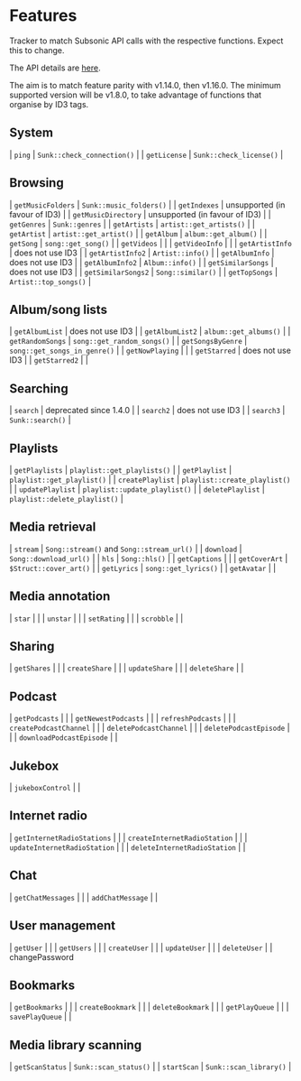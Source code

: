# Features

Tracker to match Subsonic API calls with the respective functions. Expect this
to change.

The API details are [here](http://www.subsonic.org/pages/api.jsp).

The aim is to match feature parity with v1.14.0, then v1.16.0. The minimum
supported version will be v1.8.0, to take advantage of functions that organise
by ID3 tags.

## System

| `ping`       | `Sunk::check_connection()` |
| `getLicense` | `Sunk::check_license()`    |

## Browsing

| `getMusicFolders`   | `Sunk::music_folders()`        |
| `getIndexes`        | unsupported (in favour of ID3) |
| `getMusicDirectory` | unsupported (in favour of ID3) |
| `getGenres`         | `Sunk::genres`                 |
| `getArtists`        | `artist::get_artists()`        |
| `getArtist`         | `artist::get_artist()`         |
| `getAlbum`          | `album::get_album()`           |
| `getSong`           | `song::get_song()`             |
| `getVideos`         |                                |
| `getVideoInfo`      |                                |
| `getArtistInfo`     | does not use ID3               |
| `getArtistInfo2`    | `Artist::info()`               |
| `getAlbumInfo`      | does not use ID3               |
| `getAlbumInfo2`     | `Album::info()`                |
| `getSimilarSongs`   | does not use ID3               |
| `getSimilarSongs2`  | `Song::similar()`               |
| `getTopSongs`       | `Artist::top_songs()`       |

## Album/song lists

| `getAlbumList`    | does not use ID3             |
| `getAlbumList2`   | `album::get_albums()`        |
| `getRandomSongs`  | `song::get_random_songs()`   |
| `getSongsByGenre` | `song::get_songs_in_genre()` |
| `getNowPlaying`   |                              |
| `getStarred`      | does not use ID3             |
| `getStarred2`     |                              |

## Searching

| `search`  | deprecated since 1.4.0 |
| `search2` | does not use ID3       |
| `search3` | `Sunk::search()`       |

## Playlists

| `getPlaylists`   | `playlist::get_playlists()`   |
| `getPlaylist`    | `playlist::get_playlist()`    |
| `createPlaylist` | `playlist::create_playlist()` |
| `updatePlaylist` | `playlist::update_playlist()` |
| `deletePlaylist` | `playlist::delete_playlist()` |

## Media retrieval

| `stream`      | `Song::stream()` and `Song::stream_url()` |
| `download`    | `Song::download_url()`                    |
| `hls`         | `Song::hls()`                             |
| `getCaptions` |                                           |
| `getCoverArt` | `$Struct::cover_art()`                    |
| `getLyrics`   | `song::get_lyrics()`                      |
| `getAvatar`   |                                           |

## Media annotation

| `star`      |   |
| `unstar`    |   |
| `setRating` |   |
| `scrobble`  |   |

## Sharing

| `getShares`   |   |
| `createShare` |   |
| `updateShare` |   |
| `deleteShare` |   |

## Podcast

| `getPodcasts`            |   |
| `getNewestPodcasts`      |   |
| `refreshPodcasts`        |   |
| `createPodcastChannel`   |   |
| `deletePodcastChannel`   |   |
| `deletePodcastEpisode`   |   |
| `downloadPodcastEpisode` |   |

## Jukebox

| `jukeboxControl` | |

## Internet radio

| `getInternetRadioStations`   |   |
| `createInternetRadioStation` |   |
| `updateInternetRadioStation` |   |
| `deleteInternetRadioStation` |   |
    
## Chat

| `getChatMessages` |   |
| `addChatMessage`  |   |
    
## User management

| `getUser`    |   |
| `getUsers`   |   |
| `createUser` |   |
| `updateUser` |   |
| `deleteUser` |   |
changePassword

## Bookmarks

| `getBookmarks`   |   |
| `createBookmark` |   |
| `deleteBookmark` |   |
| `getPlayQueue`   |   |
| `savePlayQueue`  |   |
    
## Media library scanning

| `getScanStatus` | `Sunk::scan_status()`  |
| `startScan`     | `Sunk::scan_library()` |

